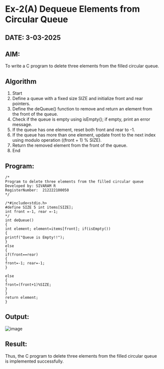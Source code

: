 # Ex-2(A) Dequeue Elements from Circular Queue
## DATE: 3-03-2025
## AIM:
To write a C program to delete three elements from the filled circular queue.

## Algorithm
1. Start 
2. Define a queue with a fixed size SIZE and initialize front and rear pointers. 
3. Define the deQueue() function to remove and return an element from the front of the queue. 
4. Check if the queue is empty using isEmpty(); if empty, print an error message. 
5. If the queue has one element, reset both front and rear to -1. 
6. If the queue has more than one element, update front to the next index using modulo 
operation ((front + 1) % SIZE). 
7. Return the removed element from the front of the queue. 
8. End

## Program:
```
/*
Program to delete three elements from the filled circular queue
Developed by: SIVARAM R
RegisterNumber:  212222100050
*/

/*#include<stdio.h>
#define SIZE 5 int items[SIZE];
int front =-1, rear =-1;
*/
int deQueue()
{
int element; element=items[front]; if(isEmpty())
{
printf("Queue is Empty!!");
}
else
{
if(front==rear)
{
front=-1; rear=-1;
}
 
else
{
front=(front+1)%SIZE;
}
}
return element;
}

```

## Output:
![image](https://github.com/user-attachments/assets/a3fe4a94-cff7-456f-8d39-7e28c4bbcacd)



## Result:
Thus, the C program to delete three elements from the filled circular queue is implemented successfully.
